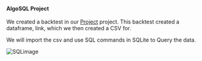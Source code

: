 #### AlgoSQL Project 


We created a backtest in our [Project](https://github.com/guzmanwolfrank/Data/tree/main/Algorithm_Project) project. This backtest created a dataframe, link, 
which we then created a CSV for. 

We will import the csv and use SQL commands in SQLite to Query the data. 


![SQLimage](https://github.com/guzmanwolfrank/SQL/assets/29739578/a469847c-1dbf-48f5-9029-0a2caad8df92)
